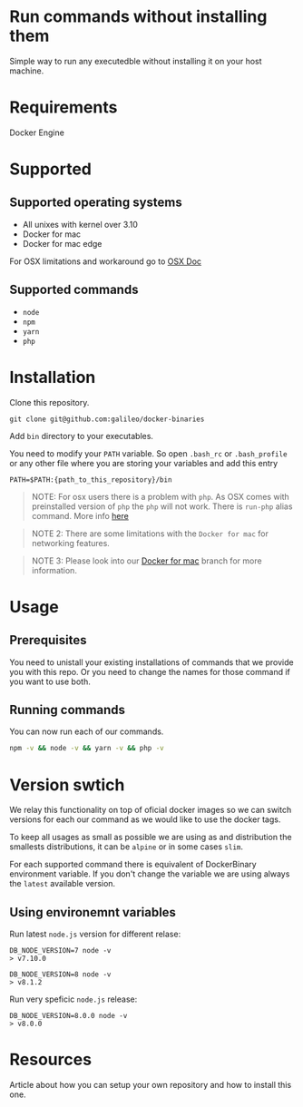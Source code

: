 
# Run commands without installing them

Simple way to run any executedble without installing it on your host machine.

# Requirements

Docker Engine

# Supported 

## Supported operating systems

- All unixes with kernel over 3.10
- Docker for mac
- Docker for mac edge

For OSX limitations and workaround go to [OSX Doc](OSX.md)

## Supported commands

- `node`
- `npm`
- `yarn`
- `php`

# Installation

Clone this repository.

```
git clone git@github.com:galileo/docker-binaries
```

Add `bin` directory to your executables.

You need to modify your `PATH` variable. So open `.bash_rc` or `.bash_profile` or any other file where you are storing your variables and add this entry

```
PATH=$PATH:{path_to_this_repository}/bin
```

> NOTE: For osx users there is a problem with `php`. As OSX comes with preinstalled version of `php` the `php` will not work. There is `run-php` alias command. More info [here](../../tree/docker-for-mac#limitations)

> NOTE 2: There are some limitations with the `Docker for mac` for networking features.

> NOTE 3: Please look into our [Docker for mac](../../tree/docker-for-mac) branch  for more information.

# Usage

## Prerequisites

You need to unistall your existing installations of commands that we provide you with this repo. Or you need to change the names for those command if you want to use both.

## Running commands

You can now run each of our commands.

```bash
npm -v && node -v && yarn -v && php -v
```

# Version swtich

We relay this functionality on top of oficial docker images so we can switch versions for each our command as we would like to use the docker tags.

To keep all usages as small as possible we are using as and distribution the smallests distributions, it can be `alpine` or in some cases `slim`.

For each supported command there is equivalent of DockerBinary environment variable. If you don't change the variable we are using always the `latest` available version.

## Using environemnt variables

Run latest `node.js` version for different relase:

```
DB_NODE_VERSION=7 node -v
> v7.10.0

DB_NODE_VERSION=8 node -v
> v8.1.2
```

Run very speficic `node.js` release:

```
DB_NODE_VERSION=8.0.0 node -v
> v8.0.0
```

# Resources

Article about how you can setup your own repository and how to install this one.
